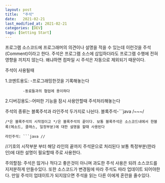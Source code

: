 ```yaml
---
layout: post
title:  "주석"
date:   2021-02-21
last_modified_at: 2021-02-21
categories: [DEV]
tags: [Getting Start]
---
```


프로그램 소스코드에 프로그래머의 의견이나 설명을 적을 수 있는데 이런것을 주석(Comment)이라고 한다. 주석은 프로그램 소스에 삽입하더라도 프로그램 수행에 전혀 영향을 끼치지 않는다. 왜냐하면 컴파일 시 주석은 자동으로 제외되기 때문이다.

주석이 사용될때

1.코멘트용도:
-프로그래밍한것을 기록해놓는다
            
            -동료들과의 협업에 용이하다   

2.디버깅용도:-어떠한 기능을 잠시 사용안할때 주석처리해놓는다    


주석의 종류는 블록주석과 라인주석 두가지로 나뉜다.
블록주석-```java
/*~~~*/
```
/*은 블록주석의 시작점이고 */은 블록주석의 끝이다. 보통 블록주석은 소스코드내에서 한블록(메소드, 클래스, 일정부분)에 대한 설명을 할때 사용된다

라인주석: ```java //
```
//기호의 시작부분 부터 해당 라인의 끝까지 주석문으로 처리된다 보통 특정부분(한라인)에 대한 설명이 필요할때 주로 사용한다.


주의할점:
주석은 많거나 적다고 좋은것이 아니며 과도한 주석 사용은 되려 소스코드를 지저분하게 만들수있다. 또한 소스코드가 변경됨에 따라 주석도 따라 업데이트 되어야한다. 만일 주석이 업데이트가 되지않으면 주석을 읽는 다른 이에게 혼란을 줄수있다.

